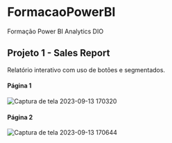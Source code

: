 # FormacaoPowerBI
Formação Power BI Analytics DIO

## Projeto 1 - Sales Report
Relatório interativo com uso de botões e segmentados.

#### Página 1
![Captura de tela 2023-09-13 170320](https://github.com/giovannaFantacini/FormacaoPowerBI/assets/74154716/26c60159-f69e-41e7-a8a9-84852755b7d7)

#### Página 2

![Captura de tela 2023-09-13 170644](https://github.com/giovannaFantacini/FormacaoPowerBI/assets/74154716/a3dc590d-6a2a-4b1d-bd73-949c256ee822)
